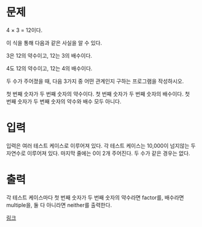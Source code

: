 # 문제
4 × 3 = 12이다.

이 식을 통해 다음과 같은 사실을 알 수 있다.

3은 12의 약수이고, 12는 3의 배수이다.

4도 12의 약수이고, 12는 4의 배수이다.

두 수가 주어졌을 때, 다음 3가지 중 어떤 관계인지 구하는 프로그램을 작성하시오.

첫 번째 숫자가 두 번째 숫자의 약수이다.
첫 번째 숫자가 두 번째 숫자의 배수이다.
첫 번째 숫자가 두 번째 숫자의 약수와 배수 모두 아니다.

# 입력
입력은 여러 테스트 케이스로 이루어져 있다. 각 테스트 케이스는 10,000이 넘지않는 두 자연수로 이루어져 있다. 마지막 줄에는 0이 2개 주어진다. 두 수가 같은 경우는 없다.

# 출력
각 테스트 케이스마다 첫 번째 숫자가 두 번째 숫자의 약수라면 factor를, 배수라면 multiple을, 둘 다 아니라면 neither를 출력한다.

[링크](https://www.acmicpc.net/problem/5086)
